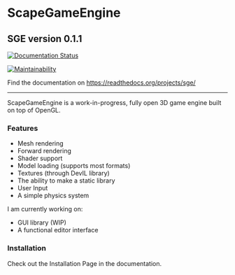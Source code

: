﻿# ScapeGameEngine

## SGE version 0.1.1

[![Documentation Status](https://readthedocs.org/projects/sge/badge/?version=latest)](https://sge.readthedocs.io/en/latest/?badge=latest)

[![Maintainability](https://api.codeclimate.com/v1/badges/84071573d818bab965c6/maintainability)](https://codeclimate.com/github/Forwardspace/SGE/maintainability)

Find the documentation on https://readthedocs.org/projects/sge/

------------

ScapeGameEngine is a work-in-progress, fully open 3D game engine built on top of OpenGL.

### Features

- Mesh rendering
- Forward rendering
- Shader support
- Model loading (supports most formats)
- Textures (through DevIL library)
- The ability to make a static library
- User Input
- A simple physics system

I am currently working on:
- GUI library (WIP)
- A functional editor interface

### Installation
Check out the Installation Page in the documentation.

